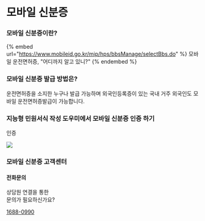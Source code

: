 # 모바일 신분증

### 모바일 신분증이란?

{% embed url="https://www.mobileid.go.kr/mip/hps/bbsManage/selectBbs.do" %}
모바일 운전면허증, "어디까지 알고 있니?"
{% endembed %}

### 모바일 신분증 발급 방법은?

운전면허증을 소지한 누구나 발급 가능하며 외국인등록증이 있는 국내 거주 외국인도 모바일 운전면허증발급이 가능합니다.

### 지능형 민원서식 작성 도우미에서 모바일 신분증 인증 하기

인증

![](<../../../.gitbook/assets/인증\_모바일 신분증.png>)



### 모바일 신분증 고객센터

#### **전화문의**

상담원 연결을 통한\
문의가 필요하신가요?

[1688-0990](tel:1688-0990)
